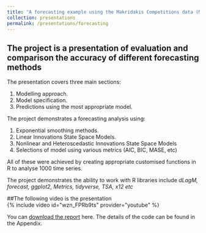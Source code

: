 ```yaml
---
title: "A forecasting example using the Makridakis Competitions data (M3-compressed)"
collection: presentations
permalink: /presentations/forecasting
---
```

## The project is a presentation of evaluation and comparison the accuracy of different forecasting methods

The presentation covers three main sections:

  1. Modelling approach.
  2. Model specification.
  3. Predictions using the most appropriate model.

The project demonstrates a forecasting analysis using:
  1. Exponential smoothing methods.
  2. Linear Innovations State Space Models.
  3. Nonlinear and Heteroscedastic Innovations State Space Models
  4. Selections of model using various metrics (AIC, BIC, MASE, etc)

All of these were achieved by creating appropriate customised functions in R to analyse 1000 time series.

The project demonstrates the ability to work with R libraries include *dLagM, forecast, ggplot2, Metrics, tidyverse, TSA, x12 etc*

##The following video is the presentation  
{% include video id="wzn_FPRb9ts" provider="youtube" %}

You can [download the report](https://minhphan88.github.io/assets/forecastingreport.pdf) here. The details of the code can be found in the Appendix.
